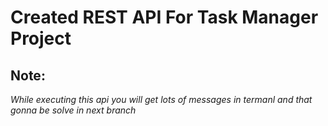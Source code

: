 # Created REST API For Task Manager Project 

## Note:
_While executing this api you will get lots of messages in termanl and that gonna be solve in next branch_
